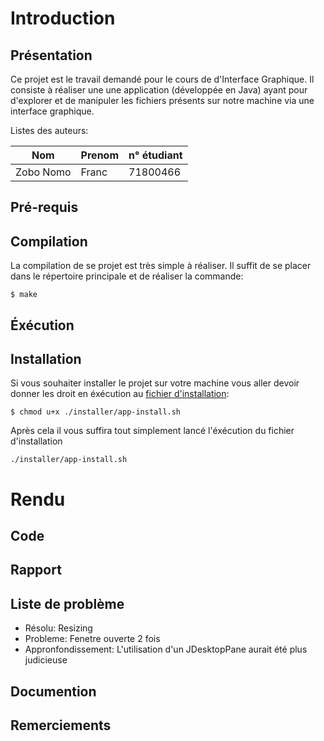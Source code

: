 # Introduction

## Présentation

Ce projet est le travail demandé pour le cours de d'Interface Graphique. Il consiste à réaliser une une application (développée en Java) ayant pour d'explorer et de manipuler les fichiers présents sur notre machine via une interface graphique.

Listes des auteurs:

| Nom | Prenom | n° étudiant |
| --- | --- | --- |
| Zobo Nomo | Franc | 71800466 |

## Pré-requis

## Compilation

La compilation de se projet est très simple à réaliser. Il suffit de se placer dans le répertoire principale et de réaliser la commande:

```$ make```

## Éxécution

## Installation

Si vous souhaiter installer le projet sur votre machine vous aller devoir donner les droit en éxécution au [fichier d'installation](./installer/app-install.sh):

```$ chmod u+x ./installer/app-install.sh```

Après cela il vous suffira tout simplement lancé l'éxécution du fichier d'installation

```./installer/app-install.sh```

# Rendu

## Code

## Rapport

## Liste de problème

* Résolu: Resizing
* Probleme: Fenetre ouverte 2 fois
* Appronfondissement: L'utilisation d'un JDesktopPane aurait été plus judicieuse

## Documention

## Remerciements